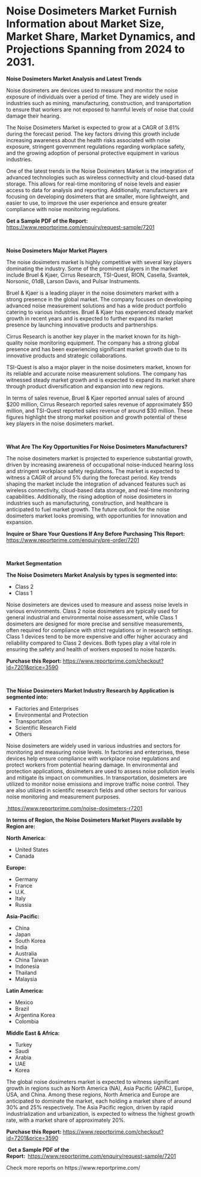 <p><h1>Noise Dosimeters Market Furnish Information about Market Size, Market Share, Market Dynamics, and Projections Spanning from 2024 to 2031.</h1></p><p><strong>Noise Dosimeters Market Analysis and Latest Trends</strong></p>
<p><p>Noise dosimeters are devices used to measure and monitor the noise exposure of individuals over a period of time. They are widely used in industries such as mining, manufacturing, construction, and transportation to ensure that workers are not exposed to harmful levels of noise that could damage their hearing.</p><p>The Noise Dosimeters Market is expected to grow at a CAGR of 3.61% during the forecast period. The key factors driving this growth include increasing awareness about the health risks associated with noise exposure, stringent government regulations regarding workplace safety, and the growing adoption of personal protective equipment in various industries.</p><p>One of the latest trends in the Noise Dosimeters Market is the integration of advanced technologies such as wireless connectivity and cloud-based data storage. This allows for real-time monitoring of noise levels and easier access to data for analysis and reporting. Additionally, manufacturers are focusing on developing dosimeters that are smaller, more lightweight, and easier to use, to improve the user experience and ensure greater compliance with noise monitoring regulations.</p></p>
<p><strong>Get a Sample PDF of the Report:&nbsp;</strong> <a href="https://www.reportprime.com/enquiry/request-sample/7201">https://www.reportprime.com/enquiry/request-sample/7201</a></p>
<p>&nbsp;</p>
<p><strong>Noise Dosimeters Major Market Players</strong></p>
<p><p>The noise dosimeters market is highly competitive with several key players dominating the industry. Some of the prominent players in the market include Bruel & Kjaer, Cirrus Research, TSI-Quest, RION, Casella, Svantek, Norsonic, 01dB, Larson Davis, and Pulsar Instruments.</p><p>Bruel & Kjaer is a leading player in the noise dosimeters market with a strong presence in the global market. The company focuses on developing advanced noise measurement solutions and has a wide product portfolio catering to various industries. Bruel & Kjaer has experienced steady market growth in recent years and is expected to further expand its market presence by launching innovative products and partnerships.</p><p>Cirrus Research is another key player in the market known for its high-quality noise monitoring equipment. The company has a strong global presence and has been experiencing significant market growth due to its innovative products and strategic collaborations.</p><p>TSI-Quest is also a major player in the noise dosimeters market, known for its reliable and accurate noise measurement solutions. The company has witnessed steady market growth and is expected to expand its market share through product diversification and expansion into new regions.</p><p>In terms of sales revenue, Bruel & Kjaer reported annual sales of around $200 million, Cirrus Research reported sales revenue of approximately $50 million, and TSI-Quest reported sales revenue of around $30 million. These figures highlight the strong market position and growth potential of these key players in the noise dosimeters market.</p></p>
<p>&nbsp;</p>
<p><strong>What Are The Key Opportunities For Noise Dosimeters Manufacturers?</strong></p>
<p><p>The noise dosimeters market is projected to experience substantial growth, driven by increasing awareness of occupational noise-induced hearing loss and stringent workplace safety regulations. The market is expected to witness a CAGR of around 5% during the forecast period. Key trends shaping the market include the integration of advanced features such as wireless connectivity, cloud-based data storage, and real-time monitoring capabilities. Additionally, the rising adoption of noise dosimeters in industries such as manufacturing, construction, and healthcare is anticipated to fuel market growth. The future outlook for the noise dosimeters market looks promising, with opportunities for innovation and expansion.</p></p>
<p><strong>Inquire or Share Your Questions If Any Before Purchasing This Report:</strong> <a href="https://www.reportprime.com/enquiry/pre-order/7201">https://www.reportprime.com/enquiry/pre-order/7201</a></p>
<p>&nbsp;</p>
<p><strong>Market Segmentation</strong></p>
<p><strong>The Noise Dosimeters Market Analysis by types is segmented into:</strong></p>
<p><ul><li>Class 2</li><li>Class 1</li></ul></p>
<p><p>Noise dosimeters are devices used to measure and assess noise levels in various environments. Class 2 noise dosimeters are typically used for general industrial and environmental noise assessment, while Class 1 dosimeters are designed for more precise and sensitive measurements, often required for compliance with strict regulations or in research settings. Class 1 devices tend to be more expensive and offer higher accuracy and reliability compared to Class 2 devices. Both types play a vital role in ensuring the safety and health of workers exposed to noise hazards.</p></p>
<p><strong>Purchase this Report:&nbsp;</strong><a href="https://www.reportprime.com/checkout?id=7201&price=3590">https://www.reportprime.com/checkout?id=7201&price=3590</a></p>
<p>&nbsp;</p>
<p><strong>The Noise Dosimeters Market Industry Research by Application is segmented into:</strong></p>
<p><ul><li>Factories and Enterprises</li><li>Environmental and Protection</li><li>Transportation</li><li>Scientific Research Field</li><li>Others</li></ul></p>
<p><p>Noise dosimeters are widely used in various industries and sectors for monitoring and measuring noise levels. In factories and enterprises, these devices help ensure compliance with workplace noise regulations and protect workers from potential hearing damage. In environmental and protection applications, dosimeters are used to assess noise pollution levels and mitigate its impact on communities. In transportation, dosimeters are utilized to monitor noise emissions and improve traffic noise control. They are also utilized in scientific research fields and other sectors for various noise monitoring and measurement purposes.</p></p>
<p><a href="https://www.reportprime.com/noise-dosimeters-r7201">&nbsp;https://www.reportprime.com/noise-dosimeters-r7201</a></p>
<p><strong>In terms of Region, the Noise Dosimeters Market Players available by Region are:</strong></p>
<p>
    <p> <strong> North America: </strong>
        <ul>
            <li>United States</li>
            <li>Canada</li>
        </ul>
        </p> 
    <p> <strong> Europe: </strong>
        <ul>
            <li>Germany</li>
            <li>France</li>
            <li>U.K.</li>
            <li>Italy</li>
            <li>Russia</li>
        </ul>
        </p> 
    <p> <strong> Asia-Pacific: </strong>
        <ul>
            <li>China</li>
            <li>Japan</li>
            <li>South Korea</li>
            <li>India</li>
            <li>Australia</li>
            <li>China Taiwan</li>
            <li>Indonesia</li>
            <li>Thailand</li>
            <li>Malaysia</li>
        </ul>
        </p> 
    <p> <strong> Latin America: </strong>
        <ul>
            <li>Mexico</li>
            <li>Brazil</li>
            <li>Argentina Korea</li>
            <li>Colombia</li>
        </ul>
        </p> 
    <p> <strong> Middle East & Africa: </strong>
        <ul>
            <li>Turkey</li>
            <li>Saudi</li>
            <li>Arabia</li>
            <li>UAE</li>
            <li>Korea</li>
        </ul>
    </p>
    </p>
<p><p>The global noise dosimeters market is expected to witness significant growth in regions such as North America (NA), Asia Pacific (APAC), Europe, USA, and China. Among these regions, North America and Europe are anticipated to dominate the market, each holding a market share of around 30% and 25% respectively. The Asia Pacific region, driven by rapid industrialization and urbanization, is expected to witness the highest growth rate, with a market share of approximately 20%.</p></p>
<p><strong>Purchase this Report: </strong><a href="https://www.reportprime.com/checkout?id=7201&price=3590">https://www.reportprime.com/checkout?id=7201&price=3590</a></p>
<p>&nbsp;<strong>Get a Sample PDF of the Report:&nbsp;&nbsp;</strong><a href="https://www.reportprime.com/enquiry/request-sample/7201">https://www.reportprime.com/enquiry/request-sample/7201</a></p>
<p><strong></strong></p>
<p>Check more reports on https://www.reportprime.com/</p>